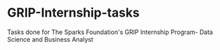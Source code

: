 # GRIP-Internship-tasks
Tasks done for The Sparks Foundation's GRIP Internship Program- Data Science and Business Analyst 
